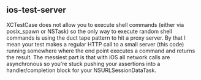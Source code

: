 ios-test-server
---------------

XCTestCase does not allow you to execute shell commands (either via posix_spawn or NSTask) so the only way to execute random shell commands is using the duct tape pattern to hit a proxy server.  By that I mean your test makes a regular HTTP call to a small server (this code) running somewhere where the end point executes a command and returns the result.
The messiest part is that with iOS all network calls are asynchronous so you're stuck pushing your assertions into a handler/completion block for your NSURLSessionDataTask.
